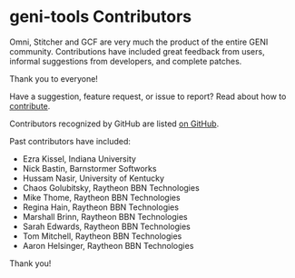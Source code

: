 # geni-tools Contributors

Omni, Stitcher and GCF are very much the product of the entire GENI
community. Contributions have included great feedback from users,
informal suggestions from developers, and complete patches.

Thank you to everyone!

Have a suggestion, feature request, or issue to report? Read about how to [contribute](CONTRIBUTING.md).

Contributors recognized by GitHub are listed [on GitHub](https://github.com/GENI-NSF/geni-tools/graphs/contributors).

Past contributors have included:
 - Ezra Kissel, Indiana University
 - Nick Bastin, Barnstormer Softworks
 - Hussam Nasir, University of Kentucky
 - Chaos Golubitsky, Raytheon BBN Technologies
 - Mike Thome, Raytheon BBN Technologies
 - Regina Hain, Raytheon BBN Technologies
 - Marshall Brinn, Raytheon BBN Technologies
 - Sarah Edwards, Raytheon BBN Technologies
 - Tom Mitchell, Raytheon BBN Technologies
 - Aaron Helsinger, Raytheon BBN Technologies

Thank you!
